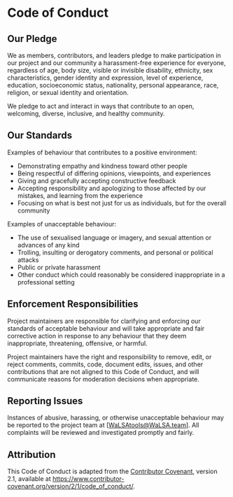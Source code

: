 # Code of Conduct

## Our Pledge
We as members, contributors, and leaders pledge to make participation in our project and our community a harassment-free experience for everyone, regardless of age, body size, visible or invisible disability, ethnicity, sex characteristics, gender identity and expression, level of experience, education, socioeconomic status, nationality, personal appearance, race, religion, or sexual identity and orientation.

We pledge to act and interact in ways that contribute to an open, welcoming, diverse, inclusive, and healthy community.

## Our Standards
Examples of behaviour that contributes to a positive environment:
- Demonstrating empathy and kindness toward other people
- Being respectful of differing opinions, viewpoints, and experiences
- Giving and gracefully accepting constructive feedback
- Accepting responsibility and apologizing to those affected by our mistakes, and learning from the experience
- Focusing on what is best not just for us as individuals, but for the overall community

Examples of unacceptable behaviour:
- The use of sexualised language or imagery, and sexual attention or advances of any kind
- Trolling, insulting or derogatory comments, and personal or political attacks
- Public or private harassment
- Other conduct which could reasonably be considered inappropriate in a professional setting

## Enforcement Responsibilities
Project maintainers are responsible for clarifying and enforcing our standards of acceptable behaviour and will take appropriate and fair corrective action in response to any behaviour that they deem inappropriate, threatening, offensive, or harmful.

Project maintainers have the right and responsibility to remove, edit, or reject comments, commits, code, document edits, issues, and other contributions that are not aligned to this Code of Conduct, and will communicate reasons for moderation decisions when appropriate.

## Reporting Issues
Instances of abusive, harassing, or otherwise unacceptable behaviour may be reported to the project team at [WaLSAtools@WaLSA.team]. All complaints will be reviewed and investigated promptly and fairly.

## Attribution
This Code of Conduct is adapted from the [Contributor Covenant][homepage], version 2.1, available at https://www.contributor-covenant.org/version/2/1/code_of_conduct/.

[homepage]: https://www.contributor-covenant.org
